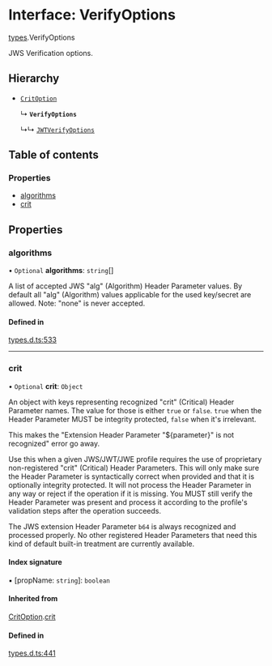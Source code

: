 # Interface: VerifyOptions

[types](../modules/types.md).VerifyOptions

JWS Verification options.

## Hierarchy

- [`CritOption`](types.CritOption.md)

  ↳ **`VerifyOptions`**

  ↳↳ [`JWTVerifyOptions`](jwt_verify.JWTVerifyOptions.md)

## Table of contents

### Properties

- [algorithms](types.VerifyOptions.md#algorithms)
- [crit](types.VerifyOptions.md#crit)

## Properties

### algorithms

• `Optional` **algorithms**: `string`[]

A list of accepted JWS "alg" (Algorithm) Header Parameter values.
By default all "alg" (Algorithm) values applicable for the used
key/secret are allowed. Note: "none" is never accepted.

#### Defined in

[types.d.ts:533](https://github.com/panva/jose/blob/v3.14.1/src/types.d.ts#L533)

___

### crit

• `Optional` **crit**: `Object`

An object with keys representing recognized "crit" (Critical) Header Parameter
names. The value for those is either `true` or `false`. `true` when the
Header Parameter MUST be integrity protected, `false` when it's irrelevant.

This makes the "Extension Header Parameter "${parameter}" is not recognized"
error go away.

Use this when a given JWS/JWT/JWE profile requires the use of proprietary
non-registered "crit" (Critical) Header Parameters. This will only make sure
the Header Parameter is syntactically correct when provided and that it is
optionally integrity protected. It will not process the Header Parameter in
any way or reject if the operation if it is missing. You MUST still
verify the Header Parameter was present and process it according to the
profile's validation steps after the operation succeeds.

The JWS extension Header Parameter `b64` is always recognized and processed
properly. No other registered Header Parameters that need this kind of
default built-in treatment are currently available.

#### Index signature

▪ [propName: `string`]: `boolean`

#### Inherited from

[CritOption](types.CritOption.md).[crit](types.CritOption.md#crit)

#### Defined in

[types.d.ts:441](https://github.com/panva/jose/blob/v3.14.1/src/types.d.ts#L441)
